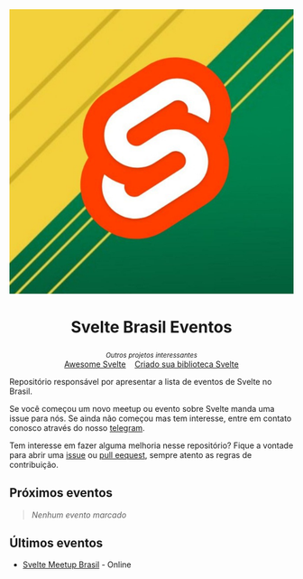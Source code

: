 <div align="center">

<img src="logo.jpg" alt="Svelte Brasil" />

<h1>Svelte Brasil Eventos</h1>

</div>

<p align="center">
  <sub><i>Outros projetos interessantes</i></sub>
  <br/>
  <a href="https://github.com/svelte-brasil/awesome-svelte">Awesome Svelte</a>&nbsp;&nbsp;&nbsp;
  <a href="https://github.com/svelte-brasil/criando-sua-biblioteca-svelte">Criado sua biblioteca Svelte</a>
</p>

Repositório responsável por apresentar a lista de eventos de Svelte no Brasil.

Se você começou um novo meetup ou evento sobre Svelte manda uma issue para nós. Se ainda não começou mas tem interesse, entre em contato conosco através do nosso [telegram](https://t.me/sveltebrasil).

Tem interesse em fazer alguma melhoria nesse repositório? Fique a vontade para abrir uma [issue](https://github.com/svelte-brasil/eventos/issues) ou [pull eequest](https://github.com/svelte-brasil/eventos/pulls), sempre atento as regras de contribuição.

## Próximos eventos

> <em>Nenhum evento marcado</em>

## Últimos eventos

- [Svelte Meetup Brasil](https://www.youtube.com/watch?v=8l2fcc1A-18) - Online
